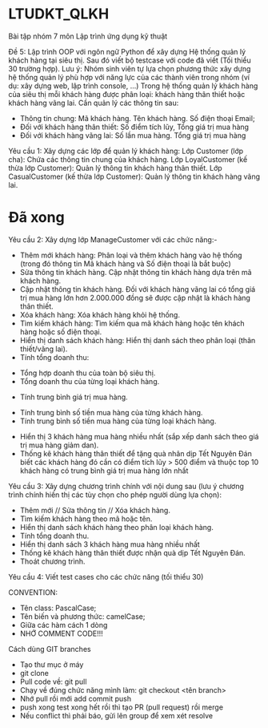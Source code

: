 # LTUDKT_QLKH
Bài tập nhóm 7 môn Lập trình ứng dụng kỹ thuật

Đề 5: Lập trình OOP với ngôn ngữ Python để xây dựng Hệ thống quản lý khách hàng tại siêu thị. Sau đó viết bộ testcase với code đã viết (Tối thiểu 30 trường hợp).
Lưu ý: Nhóm sinh viên tự lựa chọn phương thức xây dựng hệ thống quản lý phù hợp với năng lực của các thành viên trong nhóm (ví dụ: xây dựng web, lập trình console, ...)
Trong hệ thống quản lý khách hàng của siêu thị mỗi khách hàng được phân loại: khách hàng thân thiết hoặc khách hàng vãng lai. Cần quản lý các thông tin sau:
- Thông tin chung: Mã khách hàng. Tên khách hàng. Số điện thoại Email; 
- Đối với khách hàng thân thiết: Số điểm tích lũy, Tổng giá trị mua hàng 
- Đối với khách hàng vãng lai: Số lần mua hàng. Tổng giá trị mua hàng

Yêu cầu 1: Xây dựng các lớp để quản lý khách hàng:
Lớp Customer (lớp cha): Chứa các thông tin chung của khách hàng.
Lớp LoyalCustomer (kế thừa lớp Customer): Quản lý thông tin khách hàng thân thiết. Lớp CasualCustomer (kế thừa lớp Customer): Quản lý thông tin khách hàng vãng lai. 
# Đã xong

Yêu cầu 2: Xây dựng lớp ManageCustomer với các chức năng:-
- Thêm mới khách hàng: Phân loại và thêm khách hàng vào hệ thống (trong đó thông tin Mã khách hàng và Số điện thoại là bắt buộc)
- Sửa thông tin khách hàng. Cập nhật thông tin khách hàng dựa trên mã khách hàng.
- Cập nhật thông tin khách hàng. Đối với khách hàng vãng lai có tổng giá trị mua hàng lớn hơn 2.000.000 đồng sẽ được cập nhật là khách hàng thân thiết.
- Xóa khách hàng: Xóa khách hàng khỏi hệ thống.
- Tìm kiếm khách hàng: Tìm kiếm qua mã khách hàng hoặc tên khách hàng hoặc số điện thoại.
- Hiển thị danh sách khách hàng: Hiển thị danh sách theo phân loại (thân thiết/vãng lai). 
- Tính tổng doanh thu:
+ Tổng hợp doanh thu của toàn bộ siêu thị.
+ Tổng doanh thu của từng loại khách hàng.
- Tính trung bình giá trị mua hàng.
+ Tính trung bình số tiền mua hàng của từng khách hàng.
+ Tính trung bình số tiền mua hàng của từng loại khách hàng.
- Hiển thị 3 khách hàng mua hàng nhiều nhất (sắp xếp danh sách theo giá trị mua hàng giảm dan).
- Thống kê khách hàng thân thiết để tặng quà nhân dịp Tết Nguyên Đán biết các khách hàng đó cần có điểm tích lũy > 500 điểm và thuộc top 10 khách hàng có trung bình giá trị mua hàng lớn nhất

Yêu cầu 3: Xây dựng chương trình chính với nội dung sau (lưu ý chương trình chính hiến thị các tùy chọn cho phép người dùng lựa chọn):
- Thêm mới // Sửa thông tin // Xóa khách hàng.
- Tìm kiếm khách hàng theo mã hoặc tên.
- Hiển thị danh sách khách hàng theo phân loại khách hàng.
- Tính tổng doanh thu.
- Hiển thị danh sách 3 khách hàng mua hàng nhiều nhất
- Thống kê khách hàng thân thiết được nhận quà dịp Tết Nguyên Đán.
- Thoát chương trình.

Yêu cầu 4: Viết test cases cho các chức năng (tối thiểu 30)

CONVENTION:
- Tên class: PascalCase;
- Tên biến và phương thức: camelCase;
- Giữa các hàm cách 1 dòng
- NHỚ COMMENT CODE!!!

Cách dùng GIT branches
- Tạo thư mục ở máy
- git clone <link repo>
- Pull code về: git pull
- Chạy về đúng chức năng mình làm: git checkout <tên branch>
- Nhớ pull rồi mới add commit push
- push xong test xong hết rồi thì tạo PR (pull request) rồi merge
- Nếu conflict thì phải báo, gửi lên group để xem xét resolve